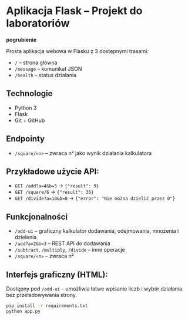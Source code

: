 # Aplikacja Flask – Projekt do laboratoriów

**pogrubienie**



Prosta aplikacja webowa w Flasku z 3 dostępnymi trasami:
- `/` – strona główna
- `/message` – komunikat JSON
- `/health` – status działania


## Technologie
- Python 3
- Flask
- Git + GitHub


## Endpointy

- `/square/<n>` – zwraca n² jako wynik działania kalkulatora


## Przykładowe użycie API:

- `GET /add?a=4&b=5` → `{"result": 9}`
- `GET /square/6` → `{"result": 36}`
- `GET /divide?a=10&b=0` → `{"error": "Nie można dzielić przez 0"}`




## Funkcjonalności

- `/add-ui` – graficzny kalkulator dodawania, odejmowania, mnożenia i dzielenia
- `/add?a=2&b=3` – REST API do dodawania
- `/subtract`, `/multiply`, `/divide` – inne operacje
- `/square/<n>` – zwraca n²




## Interfejs graficzny (HTML):

Dostępny pod `/add-ui` – umożliwia łatwe wpisanie liczb i wybór działania bez przeładowywania strony.



```bash
pip install -r requirements.txt
python app.py

